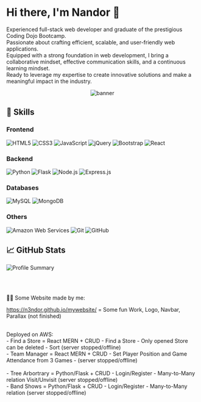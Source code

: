 # Hi there, I'm Nandor 👋

Experienced full-stack web developer and graduate of the prestigious Coding Dojo Bootcamp. <br> 
Passionate about crafting efficient, scalable, and user-friendly web applications. <br> 
Equipped with a strong foundation in web development, I bring a collaborative mindset, effective communication skills, and a continuous learning mindset. <br>
Ready to leverage my expertise to create innovative solutions and make a meaningful impact in the industry.

<p align="center">
  <img src="https://static1.makeuseofimages.com/wordpress/wp-content/uploads/2018/11/dark-wallpapers.jpg" alt="banner"/>
</p>

## 🚀 Skills

### Frontend
<p>
  <img alt="HTML5" src="https://img.shields.io/badge/HTML5-%23E34F26.svg?&style=for-the-badge&logo=html5&logoColor=white"/>
  <img alt="CSS3" src="https://img.shields.io/badge/CSS3-%231572B6.svg?&style=for-the-badge&logo=css3&logoColor=white"/>
  <img alt="JavaScript" src="https://img.shields.io/badge/JavaScript-%23F7DF1E.svg?&style=for-the-badge&logo=javascript&logoColor=black"/>
  <img alt="jQuery" src="https://img.shields.io/badge/jQuery-%230769AD.svg?&style=for-the-badge&logo=jquery&logoColor=white"/>
  <img alt="Bootstrap" src="https://img.shields.io/badge/Bootstrap-%23563D7C.svg?&style=for-the-badge&logo=bootstrap&logoColor=white"/>
  <img alt="React" src="https://img.shields.io/badge/React-%2361DAFB.svg?&style=for-the-badge&logo=react&logoColor=black"/>
</p>

### Backend
<p>
  <img alt="Python" src="https://img.shields.io/badge/Python-%233776AB.svg?&style=for-the-badge&logo=python&logoColor=white"/>
  <img alt="Flask" src="https://img.shields.io/badge/Flask-%23000.svg?&style=for-the-badge&logo=flask&logoColor=white"/>
  <img alt="Node.js" src="https://img.shields.io/badge/Node.js-%23339933.svg?&style=for-the-badge&logo=node.js&logoColor=white"/>
  <img alt="Express.js" src="https://img.shields.io/badge/Express.js-%23404d59.svg?&style=for-the-badge"/>
</p>

### Databases
<p>
  <img alt="MySQL" src="https://img.shields.io/badge/MySQL-%234479A1.svg?&style=for-the-badge&logo=mysql&logoColor=white"/>
  <img alt="MongoDB" src="https://img.shields.io/badge/MongoDB-%2347A248.svg?&style=for-the-badge&logo=mongodb&logoColor=white"/>
</p>

### Others
<p>
  <img alt="Amazon Web Services" src="https://img.shields.io/badge/Amazon_AWS-%23FF9900.svg?&style=for-the-badge&logo=amazon-aws&logoColor=white"/>
  <img alt="Git" src="https://img.shields.io/badge/Git-%23F05033.svg?&style=for-the-badge&logo=git&logoColor=white"/>
  <img alt="GitHub" src="https://img.shields.io/badge/GitHub-%23121011.svg?&style=for-the-badge&logo=github&logoColor=white" />
</p>

## 📈 GitHub Stats

![Profile Summary](https://github-profile-summary-cards.vercel.app/api/cards/profile-details?username=n3ndor&theme=monokai)

<br><br>

 💪😎 Some Website made by me:
 
https://n3ndor.github.io/mywebsite/ = Some fun Work, Logo, Navbar, Parallax (not finished)

<br>
Deployed on AWS:
<br>
 - Find a Store = React MERN + CRUD - Find a Store - Only opened Store can be deleted - Sort (server stopped/offline) <br>
 - Team Manager = React MERN + CRUD - Set Player Position and Game Attendance from 3 Games - (server stopped/offline) <br>
<br>
  - Tree Arbortrary = Python/Flask + CRUD - Login/Register - Many-to-Many relation  Visit/Unvisit (server stopped/offline)<br>
  - Band Shows = Python/Flask + CRUD - Login/Register - Many-to-Many relation  (server stopped/offline) <br>



<!---
n3ndor/n3ndor is a ✨ special ✨ repository because its `README.md` (this file) appears on your GitHub profile.
You can click the Preview link to take a look at your changes.
--->
